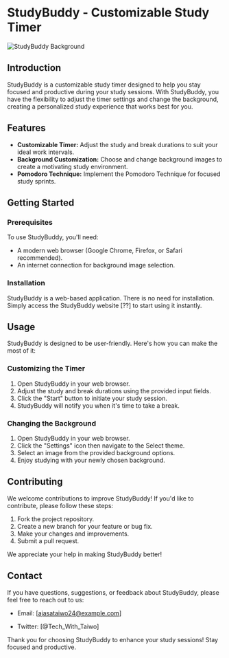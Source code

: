 # StudyBuddy - Customizable Study Timer

![StudyBuddy Background](\img\logo.png)

## Introduction

StudyBuddy is a customizable study timer designed to help you stay focused and productive during your study sessions. With StudyBuddy, you have the flexibility to adjust the timer settings and change the background, creating a personalized study experience that works best for you.

## Features

- **Customizable Timer:** Adjust the study and break durations to suit your ideal work intervals.
- **Background Customization:** Choose and change background images to create a motivating study environment.
- **Pomodoro Technique:** Implement the Pomodoro Technique for focused study sprints.

## Getting Started

### Prerequisites

To use StudyBuddy, you'll need:

- A modern web browser (Google Chrome, Firefox, or Safari recommended).
- An internet connection for background image selection.

### Installation

StudyBuddy is a web-based application. There is no need for installation. Simply access the StudyBuddy website [??] to start using it instantly.

## Usage

StudyBuddy is designed to be user-friendly. Here's how you can make the most of it:

### Customizing the Timer

1. Open StudyBuddy in your web browser.
2. Adjust the study and break durations using the provided input fields.
3. Click the "Start" button to initiate your study session.
4. StudyBuddy will notify you when it's time to take a break.

### Changing the Background

1. Open StudyBuddy in your web browser.
2. Click the "Settings" icon then navigate to the Select theme.
3. Select an image  from the provided background options.
4. Enjoy studying with your newly chosen background.

## Contributing

We welcome contributions to improve StudyBuddy! If you'd like to contribute, please follow these steps:

1. Fork the project repository.
2. Create a new branch for your feature or bug fix.
3. Make your changes and improvements.
4. Submit a pull request.

We appreciate your help in making StudyBuddy better!

<!-- ## License

This project is licensed under the [insert-license-here] License. See the [LICENSE.md](LICENSE.md) file for details. -->

## Contact

If you have questions, suggestions, or feedback about StudyBuddy, please feel free to reach out to us:

- Email: [ajasataiwo24@example.com]
<!-- - Website: [insert-website-link] -->
- Twitter: [@Tech_With_Taiwo]

Thank you for choosing StudyBuddy to enhance your study sessions! Stay focused and productive.
